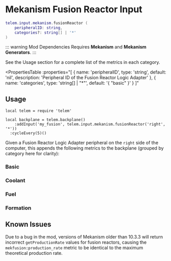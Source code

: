 <script setup>
  import { data as metrics } from './common/metrics.data.ts'
</script>

# Mekanism Fusion Reactor Input <RepoLink path="lib/input/mekanism/FusionReactorInputAdapter.lua" />

```lua
telem.input.mekanism.fusionReactor (
	peripheralID: string,
	categories?: string[] | '*'
)
```

::: warning Mod Dependencies
Requires **Mekanism** and **Mekanism Generators**.
:::

See the Usage section for a complete list of the metrics in each category.

<PropertiesTable
  :properties="[
    {
      name: 'peripheralID',
      type: 'string',
      default: 'nil',
      description: 'Peripheral ID of the Fusion Reactor Logic Adapter'
    },
		{
			name: 'categories',
			type: 'string[] | &quot;*&quot;',
			default: '{ &quot;basic&quot; }'
		}
  ]"
>
<template v-slot:categories>

List of metric categories to query. The value `"*"` can be used to include all categories, which are listed below.

```lua
{ "basic", "coolant", "fuel", "formation" }
```
</template>
</PropertiesTable>

## Usage

```lua{4}
local telem = require 'telem'

local backplane = telem.backplane()
	:addInput('my_fusion', telem.input.mekanism.fusionReactor('right', '*'))
  :cycleEvery(5)()
```

Given a Fusion Reactor Logic Adapter peripheral on the `right` side of the computer, this appends the following metrics to the backplane (grouped by category here for clarity):

### Basic

<MetricTable
  prefix="mekfusion:"
  :metrics="[
    { name: 'plasma_temperature',           value: '0.0 - inf', unit: 'K'     },
    { name: 'case_temperature',             value: '0.0 - inf', unit: 'K'     },
    { name: 'water_filled_percentage',      value: '0.0 - 1.0'                },
    { name: 'steam_filled_percentage',      value: '0.0 - 1.0'                },
    { name: 'tritium_filled_percentage',    value: '0.0 - 1.0'                },
    { name: 'deuterium_filled_percentage',  value: '0.0 - 1.0'                },
    { name: 'dt_fuel_filled_percentage',    value: '0.0 - 1.0'                },
    {
      name: 'production_rate',              value: '0.0 - inf', unit: 'FE/t',
      badge: { type: 'warning', text: 'Mekanism 10.3+' },
    },
    { name: 'injection_rate',               value: '0.0 - inf', unit: 'B/t'   },
    { name: 'min_injection_rate',           value: '0.0 - inf', unit: 'B/t'   },
    { name: 'max_plasma_temperature',       value: '0.0 - inf', unit: 'K'     },
    { name: 'max_casing_temperature',       value: '0.0 - inf', unit: 'K'     },
    { name: 'passive_generation_rate',      value: '0.0 - inf', unit: 'FE/t'  },
    { name: 'ignition_temperature',         value: '0.0 - inf', unit: 'K'     }
  ]"
/>

### Coolant

<MetricTable
  prefix="mekfusion:"
  :metrics="[
    { name: 'water_capacity', value: '0 - inf',   unit: 'B' },
    { name: 'water_needed',   value: '0.0 - inf', unit: 'B' },
    { name: 'steam_capacity', value: '0 - inf',   unit: 'B' },
    { name: 'steam_needed',   value: '0.0 - inf', unit: 'B' }
  ]"
/>

### Fuel

<MetricTable
  prefix="mekfusion:"
  :metrics="[
    { name: 'tritium_capacity',   value: '0 - inf',   unit: 'B' },
    { name: 'tritium_needed',     value: '0.0 - inf', unit: 'B' },
    { name: 'deuterium_capacity', value: '0 - inf',   unit: 'B' },
    { name: 'deuterium_needed',   value: '0.0 - inf', unit: 'B' },
    { name: 'dt_fuel_capacity',   value: '0 - inf',   unit: 'B' },
    { name: 'dt_fuel_needed',   value: '0.0 - inf',   unit: 'B' }
  ]"
/>

### Formation

<MetricTable
  prefix="mekfusion:"
  :metrics="[
    ...metrics.multiblock.formation,
    {
      name: 'active_cooled_logic',
      value: '0 or 1'
    }
  ]"
/>

## Known Issues
Due to a bug in the mod, versions of Mekanism older than 10.3.3 will return incorrect `getProductionRate` values for fusion reactors, causing the `mekfusion:production_rate` metric to be identical to the maximum theoretical production rate.